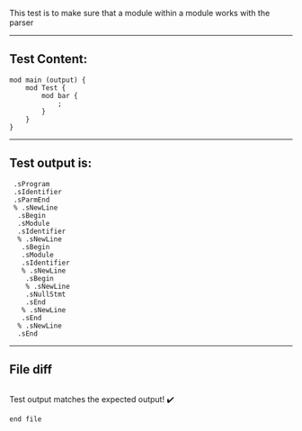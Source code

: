 This test is to make sure that a module within a module works with the parser

-------------------------

Test Content: 
-------------------------
```
mod main (output) {
    mod Test {  
        mod bar {
            ;
        }
    }
}
```
------------------------
Test output is: 
-------------------------
```
 .sProgram
 .sIdentifier
 .sParmEnd
 % .sNewLine
  .sBegin
  .sModule
  .sIdentifier
  % .sNewLine
   .sBegin
   .sModule
   .sIdentifier
   % .sNewLine
    .sBegin
    % .sNewLine
    .sNullStmt
    .sEnd
   % .sNewLine
   .sEnd
  % .sNewLine
  .sEnd

```
------------------------

File diff
-------------------------
```diff

```
Test output matches the expected output! :heavy_check_mark:

```
end file
